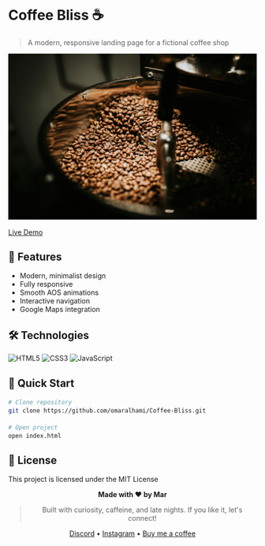 # Coffee Bliss ☕

> A modern, responsive landing page for a fictional coffee shop

![Coffee Bliss Preview](assets/images/hero.jpg)

[Live Demo](https://omaralhami.github.io/Coffee-Bliss)

## 🚀 Features

- Modern, minimalist design
- Fully responsive
- Smooth AOS animations
- Interactive navigation
- Google Maps integration

## 🛠️ Technologies

![HTML5](https://img.shields.io/badge/HTML5-E34F26?style=flat&logo=html5&logoColor=white)
![CSS3](https://img.shields.io/badge/CSS3-1572B6?style=flat&logo=css3&logoColor=white)
![JavaScript](https://img.shields.io/badge/JavaScript-F7DF1E?style=flat&logo=javascript&logoColor=black)

## 🚀 Quick Start

```bash
# Clone repository
git clone https://github.com/omaralhami/Coffee-Bliss.git

# Open project
open index.html
```

## 📄 License


This project is licensed under the MIT License

<div align="center">
  
**Made with ❤️ by Mar**
> Built with curiosity, caffeine, and late nights. If you like it, let's connect!

[Discord](https://discord.gg/xywrsneY8b) • [Instagram](https://www.instagram.com/16.72/) • [Buy me a coffee](https://buymeacoffee.com/onlymar)

</div>
